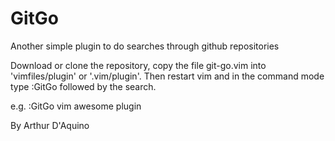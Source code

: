 # GitGo
Another simple plugin to do searches through github repositories

Download or clone the repository, copy the file git-go.vim into 'vimfiles/plugin' or '.vim/plugin'. Then restart vim and in the command mode type :GitGo followed by the search.

e.g. :GitGo vim awesome plugin

By Arthur D'Aquino
